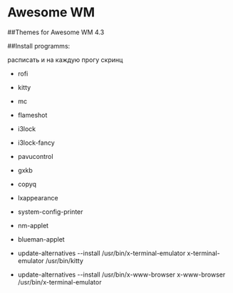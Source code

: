# Awesome WM

##Themes for Awesome WM 4.3

##Install programms:

расписать и на каждую прогу скринц

- rofi
- kitty
- mc
- flameshot
- i3lock
- i3lock-fancy
- pavucontrol
- gxkb
- copyq
- lxappearance
- system-config-printer
- nm-applet
- blueman-applet




- update-alternatives --install /usr/bin/x-terminal-emulator x-terminal-emulator /usr/bin/kitty
- update-alternatives --install /usr/bin/x-www-browser x-www-browser /usr/bin/x-terminal-emulator